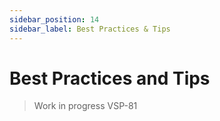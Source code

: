 ```yaml
---
sidebar_position: 14
sidebar_label: Best Practices & Tips
---
```


# Best Practices and Tips

> Work in progress VSP-81